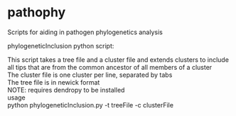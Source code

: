 # pathophy
Scripts for aiding in pathogen phylogenetics analysis

phylogeneticInclusion python script:<br/>

This script takes a tree file and a cluster file and extends clusters to include all tips that are from the common ancestor of all members of a cluster<br/>
The cluster file is one cluster per line, separated by tabs<br/>
The tree file is in newick format<br/>
NOTE: requires dendropy to be installed<br/>
usage<br/>
python phylogeneticInclusion.py -t treeFile -c clusterFile<br/>

